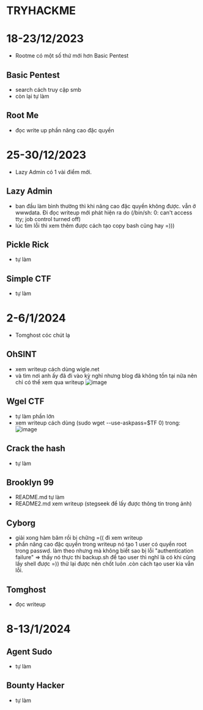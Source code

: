 # TRYHACKME
# 18-23/12/2023
- Rootme có một số thứ mới hơn Basic Pentest
## Basic Pentest 
- search cách truy cập smb 
- còn lại tự làm
## Root Me
- đọc write up phần nâng cao đặc quyền
# 25-30/12/2023
- Lazy Admin có 1 vài điểm mới.
## Lazy Admin
- ban đầu làm bình thường thì khi nâng cao đặc quyền không được. vẫn ở wwwdata. Đi đọc writeup mới phát hiện ra do (/bin/sh: 0: can't access tty; job control turned off)
- lúc tìm lỗi thì xem thêm được cách tạo copy bash cũng hay =)))
## Pickle Rick
- tự làm
## Simple CTF
- tự làm
# 2-6/1/2024
- Tomghost cóc chút lạ
## OhSINT
- xem writeup cách dùng wigle.net
- và tìm nơi anh ấy đã đi vào kỳ nghỉ nhưng blog đã không tồn tại nữa nên chỉ có thể xem qua writeup
![image](https://github.com/nguyenngocdung18/tryhackme/assets/134156226/2219e117-fafe-4425-9c24-eb8f821d6445)
## Wgel CTF
- tự làm phần lớn
- xem writeup cách dùng (sudo wget --use-askpass=$TF 0) trong: 
![image](https://github.com/nguyenngocdung18/tryhackme/assets/134156226/1f419ee0-abc1-44de-978c-6078adf7214c)
## Crack the hash
- tự làm
## Brooklyn 99 
- README.md tự làm
- README2.md xem writeup (stegseek để lấy được thông tin trong ảnh)
## Cyborg
- giải xong hàm băm rồi bị chững =(( đi xem writeup
- phần nâng cao đặc quyền trong writeup nó tạo 1 user có quyền root trong passwd. làm theo nhưng mà không biết sao bị lỗi "authentication failure"
=> thấy nó thực thi backup.sh để tạo user thì nghĩ là có khi cũng lấy shell được =)) thử lại được nên chốt luôn .còn cách tạo user kia vẫn lỗi. 
## Tomghost
- đọc writeup
# 8-13/1/2024
## Agent Sudo
- tự làm
## Bounty Hacker
- tự làm
